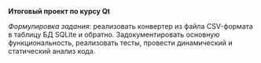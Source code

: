 **Итоговый проект по курсу Qt**

*Формулировка задания*: реализовать конвертер из файла CSV-формата в таблицу БД SQLite и обратно. 
Задокументировать основную функциональность, реализовать тесты, провести динамический и статический анализ кода.
